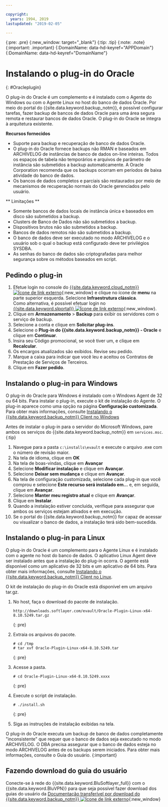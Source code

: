 ```yaml
---

copyright:
  years: 1994, 2019
lastupdated: "2019-02-05"

---
```

{:pre: .pre}
{:new_window: target="_blank"}
{:tip: .tip}
{:note: .note}
{:important: .important}
{:DomainName: data-hd-keyref="APPDomain"}
{:DomainName: data-hd-keyref="DomainName"}

# Instalando o plug-in do Oracle
{: #Oracleplugin}

O plug-in do Oracle é um complemento e é instalado com o Agente do Windows ou com o Agente Linux no host do banco de dados Oracle. Por meio do portal do {{site.data.keyword.backup_notm}}, é possível configurar tarefas, fazer backup de bancos de dados Oracle para uma área segura remota e restaurar bancos de dados Oracle. O plug-in do Oracle se integra à arquitetura existente.

**Recursos fornecidos**

- Suporte para backup e recuperação de banco de dados Oracle.
- O plug-in do Oracle fornece backups não RMAN e baseados em ARCHIVELOG de
instâncias de banco de dados on-line inteiras. Todos os espaços de tabela não temporários e arquivos de parâmetro de instância são submetidos a backup automaticamente. A Oracle Corporation recomenda que os backups ocorram
em períodos de baixa atividade do banco de dados.
- Os bancos de dados completos e parciais são restaurados por meio de mecanismos de recuperação
normais do Oracle gerenciados pelo usuário.

** Limitações **
- Somente bancos de dados locais de instância única e baseados em disco são submetidos a backup.
- Clusters de Banco de Dados não são submetidos a backup.
- Dispositivos brutos não são submetidos a backup.
- Bancos de dados remotos não são submetidos a backup.
- O banco de dados deve ser executado no modo ARCHIVELOG e o usuário sob o qual o backup está
configurado deve ter privilégios SYSDBA.
- As senhas do banco de dados são criptografadas para melhor segurança sobre os métodos baseados em
script.

## Pedindo o plug-in

1. Efetue login no console do [{{site.data.keyword.cloud_notm}} ![Ícone de link externo](../../icons/launch-glyph.svg "Ícone de link externo")](https://{DomainName}/){:new_window} e clique no ícone de **menu** na parte superior esquerda. Selecione **Infraestrutura clássica**. <br/>
   Como alternativa, é possível efetuar login no [{{site.data.keyword.slportal}} ![Ícone de link externo](../../icons/launch-glyph.svg "Ícone de link externo")](https://control.softlayer.com/){:new_window}.
2. Clique em **Armazenamento** > **Backup** para exibir os
servidores com o serviço de backup.
3. Selecione a conta e clique em **Solicitar plug-ins**.
4. Selecione o **Plug-in do {{site.data.keyword.backup_notm}} - Oracle** e
clique em **Continuar**.
5. Insira seu Código promocional, se você tiver um, e clique em **Recalcular**.
6. Os encargos atualizados são exibidos. Revise seu pedido.
7. Marque a caixa para indicar que você leu e aceitou os Contratos de Prestação de Serviços de Terceiros.
8. Clique em **Fazer pedido**.

## Instalando o plug-in para Windows

O plug-in do Oracle para Windows é instalado com o Windows Agent de 32 ou 64 bits. Para instalar o plug-in, execute o kit de instalação do Agente. O plug-in aparece
como uma opção na página **Configuração customizada**. Para obter mais informações, consulte [Instalando o {{site.data.keyword.backup_notm}} Client no Windows](/docs/infrastructure/Backup?topic=Backup-InstallinWindows)

Antes de instalar o plug-in para o servidor do Microsoft Windows, pare ambos os serviços do
{{site.data.keyword.backup_notm}} em `services.msc`.
{:tip}

1. Navegue para a pasta `c:\installs\evault` e execute o arquivo .exe com o número de revisão maior.
2. Na tela de idioma, clique em **OK**
3. Na tela de boas-vindas, clique em **Avançar**
4. Selecione **Modificar instalação** e clique em **Avançar**.
5. Selecione **Deixar sem mudança** e clique em **Avançar**.
6. Na tela de configuração customizada, selecione cada plug-in que você comprou e selecione **Este recurso será instalado em...** e, em seguida, clique em **Avançar**.
7. Selecione **Manter meu registro atual** e clique em **Avançar**.
8. Clique em **Instalar**.
9. Quando a instalação estiver concluída, verifique para assegurar que ambos os serviços estejam ativados e em execução.
10. Se o portal do {{site.data.keyword.backup_notm}} for capaz de acessar ou visualizar o banco de dados, a instalação terá sido bem-sucedida.

## Instalando o plug-in para Linux

O plug-in do Oracle é um complemento para o Agente Linux e é instalado com o agente no host do banco de dados. O aplicativo Linux Agent deve ser instalado antes que a instalação do plug-in ocorra. O agente está disponível como um aplicativo de 32 bits e um aplicativo de 64 bits. Para obter mais informações, consulte [Instalando o {{site.data.keyword.backup_notm}} Client no Linux](/docs/infrastructure/Backup?topic=Backup-InstallinLinux).

O kit de instalação do plug-in do Oracle está disponível em um arquivo tar.gz.

1. No host, faça o download do pacote de instalação.
   ```
   http://downloads.softlayer.com/evault/Oracle-Plugin-Linux-x64-8.10.5249.tar.gz
   ```
   {: pre}

2. Extraia os arquivos do pacote.
   ```
   # cd /tmp
   # tar xvf Oracle-Plugin-Linux-x64-8.10.5249.tar
   ```
   {: pre}

3. Acesse a pasta.
   ```
   # cd Oracle-Plugin-Linux-x64-8.10.5249.xxxx
   ```
   {: pre}

4. Execute o script de instalação.
   ```
   # ./install.sh
   ```
   {: pre}

5. Siga as instruções de instalação exibidas na tela.

O plug-in do Oracle executa um backup de banco de dados completamente "inconsistente" que requer que o banco de dados seja executado no modo ARCHIVELOG. O DBA precisa assegurar que o banco de dados esteja no modo ARCHIVELOG antes de os backups serem iniciados. Para obter mais informações, consulte o Guia do usuário.
{:important}


## Fazendo download do guia do usuário

Conecte-se à rede do {{site.data.keyword.BluSoftlayer_full}} com o {{site.data.keyword.BluVPN}} para que seja possível fazer download dos guias do usuário da [Documentação transferível por download do {{site.data.keyword.backup_notm}} ![Ícone de link externo](../../icons/launch-glyph.svg "Ícone de link externo")](http://downloads.service.softlayer.com/evault/Documentation/){:new_window}
